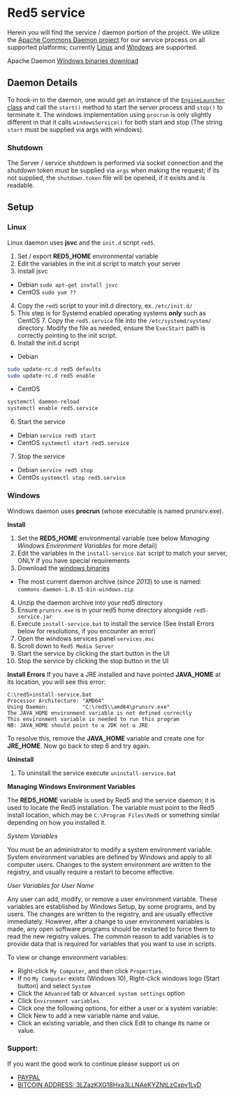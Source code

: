# Red5 service

Herein you will find the service / daemon portion of the project. We utilize the [Apache Commons Daemon project](https://commons.apache.org/proper/commons-daemon/) for our service process on all supported platforms; currently [Linux](https://commons.apache.org/proper/commons-daemon/jsvc.html) and [Windows](https://commons.apache.org/proper/commons-daemon/procrun.html) are supported.

Apache Daemon [Windows binaries download](http://www.apache.org/dist/commons/daemon/binaries/windows/)


## Daemon Details

To hook-in to the daemon, one would get an instance of the [`EngineLauncher` class](https://github.com/Red5/red5-service/blob/master/src/main/java/org/red5/daemon/EngineLauncher.java) and call the `start()` method to start the server process and `stop()` to terminate it. The windows implementation using `procrun` is only slightly different in that it calls `windowsService()` for both start and stop (The string `start` must be supplied via args with windows).

### Shutdown
The Server / service shutdown is performed via socket connection and the _shutdown_ token must be supplied via `args` when making the request; if its not supplied, the `shutdown.token` file will be opened, if it exists and is readable.

## Setup

### Linux
Linux daemon uses __jsvc__ and the `init.d` script `red5`.

1. Set / export __RED5_HOME__ environmental variable
2. Edit the variables in the init.d script to match your server
3. Install jsvc
 * Debian `sudo apt-get install jsvc`
 * CentOS `sudo yum ??`
4. Copy the `red5` script to your init.d directory, ex. `/etc/init.d/`
5. This step is for Systemd enabled operating systems __only__ such as CentOS 7. Copy the `red5.service` file into the `/etc/systemd/system/` directory. Modify the file as needed, ensure the `ExecStart` path is correctly pointing to the init script.
6. Install the init.d script
 * Debian
```sh
sudo update-rc.d red5 defaults
sudo update-rc.d red5 enable
```
 * CentOS
```sh
systemctl daemon-reload
systemctl enable red5.service
```
6. Start the service
 * Debian `service red5 start`
 * CentOS `systemctl start red5.service`
7. Stop the service
 * Debian `service red5 stop`
 * CentOs `systemctl stop red5.service`
 
### Windows
Windows daemon uses __procrun__ (whose executable is named prunsrv.exe).

**Install**

1. Set the __RED5_HOME__ environmental variable (see below _Managing Windows Environment Variables_ for more detail)
2. Edit the variables in the `install-service.bat` script to match your server, ONLY if you have special requirements
3. Download the [windows binaries](http://www.apache.org/dist/commons/daemon/binaries/windows/)
 * The most current daemon archive (_since 2013_) to use is named: `commons-daemon-1.0.15-bin-windows.zip` 
4. Unzip the daemon archive into your red5 directory
5. Ensure `prunsrv.exe` is in your red5 home directory alongside `red5-service.jar`
6. Execute `install-service.bat` to install the service (See Install Errors below for resolutions, if you encounter an error)
7. Open the windows services panel `services.msc`
8. Scroll down to `Red5 Media Server`
9. Start the service by clicking the start button in the UI
10. Stop the service by clicking the stop button in the UI

**Install Errors**
If you have a JRE installed and have pointed __JAVA_HOME__ at its location, you will see this error:
```
C:\red5>install-service.bat
Processor Architecture: "AMD64"
Using Daemon:           "C:\red5\\amd64\prunsrv.exe"
The JAVA_HOME environment variable is not defined correctly
This environment variable is needed to run this program
NB: JAVA_HOME should point to a JDK not a JRE
```
To resolve this, remove the __JAVA_HOME__ variable and create one for __JRE_HOME__. Now go back to step 6 and try again.



**Uninstall**

1. To uninstall the service execute `uninstall-service.bat`

**Managing Windows Environment Variables**

The __RED5_HOME__ variable is used by Red5 and the service daemon; it is used to locate the Red5 installation. The variable must point to the Red5 install location, which may be `C:\Program Files\Red5` or something similar depending on how you installed it.

*System Variables*

You must be an administrator to modify a system environment variable. System environment variables are defined by Windows and apply to all computer users. Changes to the system environment are written to the registry, and usually require a restart to become effective.

*User Variables for User Name*

Any user can add, modify, or remove a user environment variable. These variables are established by Windows Setup, by some programs, and by users. The changes are written to the registry, and are usually effective immediately. However, after a change to user environment variables is made, any open software programs should be restarted to force them to read the new registry values. The common reason to add variables is to provide data that is required for variables that you want to use in scripts.

To view or change environment variables:
 * Right-click `My Computer`, and then click `Properties`.
  * If no `My Computer` exists (Windows 10), Right-click windows logo (Start button) and select `System` 
 * Click the `Advanced` tab or `Advanced system settings` option
 * Click `Environment variables`.
 * Click one the following options, for either a user or a system variable:
  * Click New to add a new variable name and value.
  * Click an existing variable, and then click Edit to change its name or value.


### Support:

If you want the good work to continue please support us on

* [PAYPAL](https://www.paypal.me/ishandutta2007)
* [BITCOIN ADDRESS: 3LZazKXG18Hxa3LLNAeKYZNtLzCxpv1LyD](https://www.coinbase.com/join/5a8e4a045b02c403bc3a9c0c)

